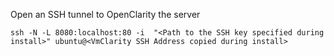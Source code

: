 ---
---
Open an SSH tunnel to OpenClarity the server

```shell
ssh -N -L 8080:localhost:80 -i  "<Path to the SSH key specified during install>" ubuntu@<VmClarity SSH Address copied during install>
```

